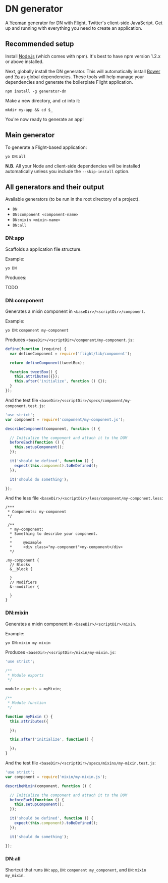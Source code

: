 # DN generator

A [Yeoman](http://yeoman.io/) generator for DN with
[Flight](http://flightjs.github.io/), Twitter's client-side JavaScript.
Get up and running with everything you need to create an
application.


## Recommended setup

Install [Node.js](http://nodejs.org/) (which comes with npm). It's best to have
npm version 1.2.x or above installed.

Next, globally install the DN generator. This will automatically install
[Bower](http://bower.io/) and [Yo](http://yeoman.io/) as global dependencies.
These tools will help manage your dependencies and generate the boilerplate
Flight application.

```
npm install -g generator-dn
```

Make a new directory, and `cd` into it:

```
mkdir my-app && cd $_
```

You're now ready to generate an app!


## Main generator

To generate a Flight-based application:

```
yo DN:all
```

**N.B.** All your Node and client-side dependencies will be installed
automatically unless you include the `--skip-install` option.


## All generators and their output

Available generators (to be run in the root directory of a project).

* `DN`
* `DN:component <component-name>`
* `DN:mixin <mixin-name>`
* `DN:all`

### DN:app

Scaffolds a application file structure.

Example:

```
yo DN
```

Produces:

TODO


### DN:component

Generates a mixin component in `<baseDir>/<scriptDir>/component`.

Example:

```
yo DN:component my-component
```

Produces `<baseDir>/<scriptDir>/component/my-component.js`:

```js
define(function (require) {
  var defineComponent = require('flight/lib/component');

  return defineComponent(tweetBox);

  function tweetBox() {
    this.attributes({});
    this.after('initialize', function () {});
  }
});
```

And the test file `<baseDir>/<scriptDir>/specs/component/my-component.test.js`:

```js
'use strict';
var component = require('component/my-component.js');

describeComponent(component, function () {

  // Initialize the component and attach it to the DOM
  beforeEach(function () {
    this.setupComponent();
  });

  it('should be defined', function () {
    expect(this.component).toBeDefined();
  });

  it('should do something');

});
```

And the less file `<baseDir>/<scriptDir>/less/component/my-component.less`:

```less
/***
 * Components: my-component
 */

 /**
  * my-component:
  * Something to describe your component.
  *
  *     @example
  *     <div class="my-component">my-component</div>
  */

.my-component {
  // Blocks
  &__block {

  }
  // Modifiers
  &--modifier {

  }
}
```

### DN:mixin

Generates a mixin component in `<baseDir>/<scriptDir>/mixin`.

Example:

```
yo DN:mixin my-mixin
```

Produces `<baseDir>/<scriptDir>/mixin/my-mixin.js`:

```js
'use strict';

/**
 * Module exports
 */

module.exports = myMixin;

/**
 * Module function
 */

function myMixin () {
  this.attributes({

  });

  this.after('initialize', function() {

  });
}
```

And the test file `<baseDir>/<scriptDir>/specs/mixins/my-mixin.test.js`:

```js
'use strict';
var component = require('mixin/my-mixin.js');

describeMixin(component, function () {

  // Initialize the component and attach it to the DOM
  beforeEach(function () {
    this.setupComponent();
  });

  it('should be defined', function () {
    expect(this.component).toBeDefined();
  });

  it('should do something');

});
```

### DN:all

Shortcut that runs `DN:app`, `DN:component my_component`, and
`DN:mixin my_mixin`.
